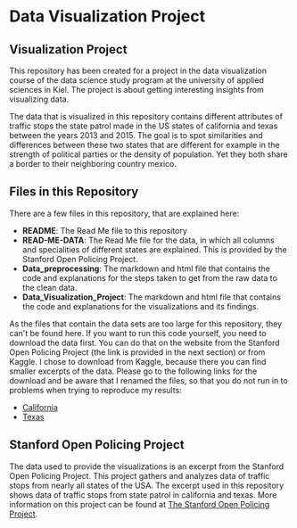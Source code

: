 # Data Visualization Project

## Visualization Project

This repository has been created for a project in the data visualization course of the data science study program at the university of applied sciences in Kiel. The project is about getting interesting insights from visualizing data.

The data that is visualized in this repository contains different attributes of traffic stops the state patrol made in the US states of california and texas between the years 2013 and 2015. The goal is to spot similarities and differences between these two states that are different for example in the strength of political parties or the density of population. Yet they both share a border to their neighboring country mexico.

## Files in this Repository

There are a few files in this repository, that are explained here:

- **README**: The Read Me file to this repository
- **READ-ME-DATA**: The Read Me file for the data, in which all columns and specialities of different states are explained. This is provided by the Stanford Open Policing Project.
- **Data_preprocessing**: The markdown and html file that contains the code and explanations for the steps taken to get from the raw data to the clean data.
- **Data_Visualization_Project**: The markdown and html file that contains the code and explanations for the visualizations and its findings.

As the files that contain the data sets are too large for this repository, they can't be found here. If you want to run this code yourself, you need to download the data first. You can do that on the website from the Stanford Open Policing Project (the link is provided in the next section) or from Kaggle. I chose to download from Kaggle, because there you can find smaller excerpts of the data. 
Please go to the following links for the download and be aware that I renamed the files, so that you do not run in to problems when trying to reproduce my results:

- [California](https://www.kaggle.com/stanford-open-policing/stanford-open-policing-project-california)
- [Texas](https://www.kaggle.com/stanford-open-policing/stanford-open-policing-project-texas)


## Stanford Open Policing Project

The data used to provide the visualizations is an excerpt from the Stanford Open Policing Project.
This project gathers and analyzes data of traffic stops from nearly all states of the USA.
The excerpt used in this repository shows data of traffic stops from state patrol in california and texas.
More information on this project can be found at [The Stanford Open Policing Project](https://openpolicing.stanford.edu/).